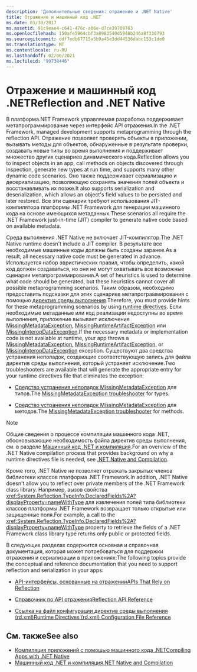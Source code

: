 ```yaml
---
description: 'Дополнительные сведения: отражение и .NET Native'
title: Отражение и машинный код .NET
ms.date: 03/30/2017
ms.assetid: 91c9eae4-c641-476c-a06e-d7ce39709763
ms.openlocfilehash: 150afe5964cbf3a8983540d5948b246a8f330793
ms.sourcegitcommit: ddf7edb67715a5b9a45e3dd44536dabc153c1de0
ms.translationtype: MT
ms.contentlocale: ru-RU
ms.lasthandoff: 02/06/2021
ms.locfileid: "99738446"
---
```

# <a name="reflection-and-net-native"></a><span data-ttu-id="7c375-103">Отражение и машинный код .NET</span><span class="sxs-lookup"><span data-stu-id="7c375-103">Reflection and .NET Native</span></span>

<span data-ttu-id="7c375-104">В платформа.NET Framework управляемая разработка поддерживает метапрограммирование через интерфейс API отражения.</span><span class="sxs-lookup"><span data-stu-id="7c375-104">In the .NET Framework, managed development supports metaprogramming through the reflection API.</span></span> <span data-ttu-id="7c375-105">Отражение позволяет проверять объекты в приложении, вызывать методы для объектов, обнаруженные в результате проверки, создавать новые типы во время выполнения и поддерживает множество других сценариев динамического кода.</span><span class="sxs-lookup"><span data-stu-id="7c375-105">Reflection allows you to inspect objects in an app, call methods on objects discovered through inspection, generate new types at run time, and supports many other dynamic code scenarios.</span></span> <span data-ttu-id="7c375-106">Оно также поддерживает сериализацию и десериализацию, позволяющую сохранять значения полей объекта и восстанавливать их позже.</span><span class="sxs-lookup"><span data-stu-id="7c375-106">It also supports serialization and deserialization, which allows an object's field values to be persisted and later restored.</span></span> <span data-ttu-id="7c375-107">Все эти сценарии требуют использования JIT-компилятора платформы .NET Framework для генерации машинного кода на основе имеющихся метаданных.</span><span class="sxs-lookup"><span data-stu-id="7c375-107">These scenarios all require the .NET Framework just-in-time (JIT) compiler to generate native code based on available metadata.</span></span>  
  
 <span data-ttu-id="7c375-108">Среда выполнения .NET Native не включает JIT-компилятор.</span><span class="sxs-lookup"><span data-stu-id="7c375-108">The .NET Native runtime doesn't include a JIT compiler.</span></span> <span data-ttu-id="7c375-109">В результате все необходимые машинные коды должны быть созданы заранее.</span><span class="sxs-lookup"><span data-stu-id="7c375-109">As a result, all necessary native code must be generated in advance.</span></span> <span data-ttu-id="7c375-110">Используется набор эвристических правил, чтобы определить, какой код должен создаваться, но они не могут охватывать все возможные сценарии метапрограммирования.</span><span class="sxs-lookup"><span data-stu-id="7c375-110">A set of heuristics is used to determine what code should be generated, but these heuristics cannot cover all possible metaprogramming scenarios.</span></span>  <span data-ttu-id="7c375-111">Таким образом, необходимо предоставить подсказки для этих сценариев метапрограммирования с помощью [директив среды выполнения](runtime-directives-rd-xml-configuration-file-reference.md).</span><span class="sxs-lookup"><span data-stu-id="7c375-111">Therefore, you must provide hints for these metaprogramming scenarios by using [runtime directives](runtime-directives-rd-xml-configuration-file-reference.md).</span></span> <span data-ttu-id="7c375-112">Если необходимые метаданные или код реализации недоступны во время выполнения, приложение вызывает исключение [MissingMetadataException](missingmetadataexception-class-net-native.md), [MissingRuntimeArtifactException](missingruntimeartifactexception-class-net-native.md) или [MissingInteropDataException](missinginteropdataexception-class-net-native.md).</span><span class="sxs-lookup"><span data-stu-id="7c375-112">If the necessary metadata or implementation code is not available at runtime, your app throws a [MissingMetadataException](missingmetadataexception-class-net-native.md), [MissingRuntimeArtifactException](missingruntimeartifactexception-class-net-native.md), or [MissingInteropDataException](missinginteropdataexception-class-net-native.md) exception.</span></span> <span data-ttu-id="7c375-113">Существуют два средства устранения неполадок, создающие соответствующую запись для файла директив среды выполнения, который устраняет исключение.</span><span class="sxs-lookup"><span data-stu-id="7c375-113">Two troubleshooters are available that will generate the appropriate entry for your runtime directives file that eliminates the exception:</span></span>  
  
- <span data-ttu-id="7c375-114">[Средство устранения неполадок MissingMetadataException](https://dotnet.github.io/native/troubleshooter/type.html) для типов.</span><span class="sxs-lookup"><span data-stu-id="7c375-114">The [MissingMetadataException troubleshooter](https://dotnet.github.io/native/troubleshooter/type.html) for types.</span></span>  
  
- <span data-ttu-id="7c375-115">[Средство устранения неполадок MissingMetadataException](https://dotnet.github.io/native/troubleshooter/method.html) для методов.</span><span class="sxs-lookup"><span data-stu-id="7c375-115">The [MissingMetadataException troubleshooter](https://dotnet.github.io/native/troubleshooter/method.html) for methods.</span></span>  
  
> [!NOTE]
> <span data-ttu-id="7c375-116">Общие сведения о процессе компиляции машинного кода .NET, обосновывающие необходимость файла директив среды выполнения, см. в разделе [Машинный код .NET и компиляция](net-native-and-compilation.md).</span><span class="sxs-lookup"><span data-stu-id="7c375-116">For an overview of the .NET Native compilation process that provides background on why a runtime directives file is needed, see [.NET Native and Compilation](net-native-and-compilation.md).</span></span>  
  
 <span data-ttu-id="7c375-117">Кроме того, .NET Native не позволяет отражать закрытых членов библиотеки классов платформа .NET Framework.</span><span class="sxs-lookup"><span data-stu-id="7c375-117">In addition, .NET Native doesn't allow you to reflect over private members of the .NET Framework class library.</span></span> <span data-ttu-id="7c375-118">Например, вызов свойства <xref:System.Reflection.TypeInfo.DeclaredFields%2A?displayProperty=nameWithType> для извлечения полей типа библиотеки классов платформы .NET Framework возвращает только открытые или защищенные поля.</span><span class="sxs-lookup"><span data-stu-id="7c375-118">For example, a call to the <xref:System.Reflection.TypeInfo.DeclaredFields%2A?displayProperty=nameWithType> property to retrieve the fields of a .NET Framework class library type returns only public or protected fields.</span></span>  
  
 <span data-ttu-id="7c375-119">В следующих разделах содержится основная и справочная документация, которая может потребоваться для поддержки отражения и сериализации в приложениях:</span><span class="sxs-lookup"><span data-stu-id="7c375-119">The following topics provide the conceptual and reference documentation that you need to support reflection and serialization in your apps:</span></span>  
  
- [<span data-ttu-id="7c375-120">API-интерфейсы, основанные на отражении</span><span class="sxs-lookup"><span data-stu-id="7c375-120">APIs That Rely on Reflection</span></span>](apis-that-rely-on-reflection.md)  
  
- [<span data-ttu-id="7c375-121">Справочник по API отражения</span><span class="sxs-lookup"><span data-stu-id="7c375-121">Reflection API Reference</span></span>](net-native-reflection-api-reference.md)  
  
- [<span data-ttu-id="7c375-122">Ссылка на файл конфигурации директив среды выполнения (rd.xml)</span><span class="sxs-lookup"><span data-stu-id="7c375-122">Runtime Directives (rd.xml) Configuration File Reference</span></span>](runtime-directives-rd-xml-configuration-file-reference.md)  
  
## <a name="see-also"></a><span data-ttu-id="7c375-123">См. также</span><span class="sxs-lookup"><span data-stu-id="7c375-123">See also</span></span>

- [<span data-ttu-id="7c375-124">Компиляция приложений с помощью машинного кода .NET</span><span class="sxs-lookup"><span data-stu-id="7c375-124">Compiling Apps with .NET Native</span></span>](index.md)
- [<span data-ttu-id="7c375-125">Машинный код .NET и компиляция</span><span class="sxs-lookup"><span data-stu-id="7c375-125">.NET Native and Compilation</span></span>](net-native-and-compilation.md)
